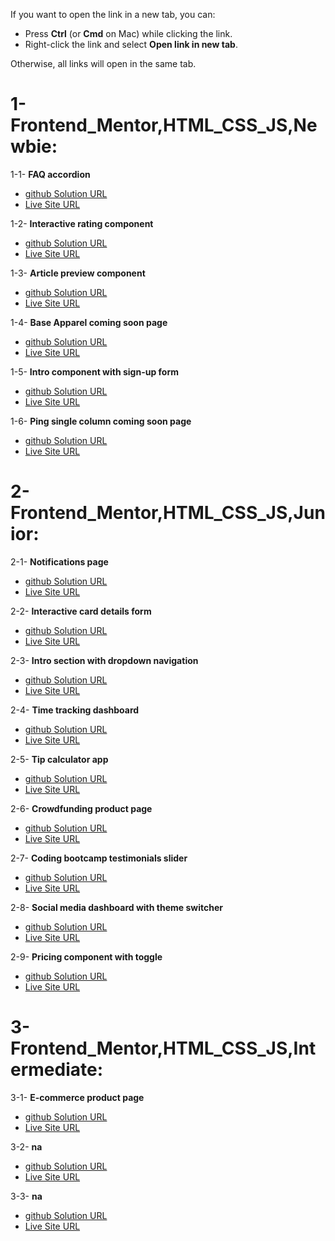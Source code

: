If you want to open the link in a new tab, you can:

- Press **Ctrl** (or **Cmd** on Mac) while clicking the link.
- Right-click the link and select **Open link in new tab**.

Otherwise, all links will open in the same tab.

# 1- Frontend_Mentor,HTML_CSS_JS,Newbie:

1-1- **FAQ accordion**

- <a href="https://github.com/olahasan/HTML_CSS_AND_J.S_Frontend-Mentor_NEWBIE-FAQ-Accordion-Card" target="_blank">github Solution URL</a>
- <a href="https://olahasan.github.io/HTML_CSS_AND_J.S_Frontend-Mentor_NEWBIE-FAQ-Accordion-Card/" target="_blank">Live Site URL</a>

1-2- **Interactive rating component**

- <a href="https://github.com/olahasan/HTML_CSS_AND_J.S_Frontend-Mentor_NEWBIE-Interactive-rating-component" target="_blank">github Solution URL</a>
- <a href="https://olahasan.github.io/HTML_CSS_AND_J.S_Frontend-Mentor_NEWBIE-Interactive-rating-component/" target="_blank">Live Site URL</a>

1-3- **Article preview component**

- <a href="https://github.com/olahasan/HTML_CSS_AND_J.S_Frontend-Mentor_NEWBIE-Article-preview-component" target="_blank">github Solution URL</a>
- <a href="https://olahasan.github.io/HTML_CSS_AND_J.S_Frontend-Mentor_NEWBIE-Article-preview-component/" target="_blank">Live Site URL</a>

1-4- **Base Apparel coming soon page**

- <a href="https://github.com/olahasan/HTML_CSS_AND_JS_Frontend-Mentor-NEWBIE-Base-Apparel-coming-soon-page" target="_blank">github Solution URL</a>
- <a href="https://olahasan.github.io/HTML_CSS_AND_JS_Frontend-Mentor-NEWBIE-Base-Apparel-coming-soon-page/" target="_blank">Live Site URL</a>

1-5- **Intro component with sign-up form**

- <a href="https://github.com/olahasan/HTML_CSS_AND_J.S_Frontend-Mentor_NEWBIE-Intro-component-with-sign-up-form" target="_blank">github Solution URL</a>
- <a href="https://olahasan.github.io/HTML_CSS_AND_J.S_Frontend-Mentor_NEWBIE-Intro-component-with-sign-up-form/" target="_blank">Live Site URL</a>

1-6- **Ping single column coming soon page**

- <a href="https://github.com/olahasan/HTML_CSS_AND_J.S_Frontend-Mentor_NEWBIE-Ping-coming-soon-page" target="_blank">github Solution URL</a>
- <a href="https://olahasan.github.io/HTML_CSS_AND_J.S_Frontend-Mentor_NEWBIE-Ping-coming-soon-page/" target="_blank">Live Site URL</a>

# 2- Frontend_Mentor,HTML_CSS_JS,Junior:

2-1- **Notifications page**

- <a href="https://github.com/olahasan/HTML_CSS_AND_J.S_Frontend-Mentor_JUNIOR-Notifications-page" target="_blank">github Solution URL</a>
- <a href="https://olahasan.github.io/HTML_CSS_AND_J.S_Frontend-Mentor_JUNIOR-Notifications-page/" target="_blank">Live Site URL</a>

2-2- **Interactive card details form**

- <a href="https://github.com/olahasan/HTML_CSS_AND_J.S_Frontend-Mentor_JUNIOR-Interactive-card-details-form" target="_blank">github Solution URL</a>
- <a href="https://olahasan.github.io/HTML_CSS_AND_J.S_Frontend-Mentor_JUNIOR-Interactive-card-details-form/" target="_blank">Live Site URL</a>

2-3- **Intro section with dropdown navigation**

- <a href="https://github.com/olahasan/HTML_CSS_AND_J.S_frontend-mentor_JUNIOR_intro-section-with-dropdown-navigation-main" target="_blank">github Solution URL</a>
- <a href="https://olahasan.github.io/HTML_CSS_AND_J.S_frontend-mentor_JUNIOR_intro-section-with-dropdown-navigation-main/" target="_blank">Live Site URL</a>

2-4- **Time tracking dashboard**

- <a href="https://github.com/olahasan/HTML_CSS_AND_J.S_Frontend_Mentor_JUNIOR-Time-tracking-dashboard" target="_blank">github Solution URL</a>
- <a href="https://olahasan.github.io/HTML_CSS_AND_J.S_Frontend_Mentor_JUNIOR-Time-tracking-dashboard/" target="_blank">Live Site URL</a>

2-5- **Tip calculator app**

- <a href="https://github.com/olahasan/HTML_CSS_AND_j.s_Frontend-Mentor_JUNIOR-Tip-calculator-app" target="_blank">github Solution URL</a>
- <a href="https://olahasan.github.io/HTML_CSS_AND_j.s_Frontend-Mentor_JUNIOR-Tip-calculator-app/" target="_blank">Live Site URL</a>

2-6- **Crowdfunding product page**

- <a href="https://github.com/olahasan/HTML_CSS_AND_J.S_Frontend-Mentor_JUNIOR-Crowdfunding-product-page" target="_blank">github Solution URL</a>
- <a href="https://olahasan.github.io/HTML_CSS_AND_J.S_Frontend-Mentor_JUNIOR-Crowdfunding-product-page/" target="_blank">Live Site URL</a>

2-7- **Coding bootcamp testimonials slider**

- <a href="https://github.com/olahasan/HTML_CSS_JAND_J.S_Frontend-Mentor_JUNIOR-Coding-Bootcamp-Testimonials-Slider" target="_blank">github Solution URL</a>
- <a href="https://olahasan.github.io/HTML_CSS_JAND_J.S_Frontend-Mentor_JUNIOR-Coding-Bootcamp-Testimonials-Slider/" target="_blank">Live Site URL</a>

2-8- **Social media dashboard with theme switcher**

- <a href="https://github.com/olahasan/HTML_CSS_AND_J.S_Frontend-Mentor_JUNIOR-Social-media-dashboard-with-theme-switcher" target="_blank">github Solution URL</a>
- <a href="https://olahasan.github.io/HTML_CSS_AND_J.S_Frontend-Mentor_JUNIOR-Social-media-dashboard-with-theme-switcher/" target="_blank">Live Site URL</a>

2-9- **Pricing component with toggle**

- <a href="https://github.com/olahasan/HTML_CSS_AND_J.S_Frontend-Mentor_JUNIOR-Pricing-component-with-toggle" target="_blank">github Solution URL</a>
- <a href="https://olahasan.github.io/HTML_CSS_AND_J.S_Frontend-Mentor_JUNIOR-Pricing-component-with-toggle/" target="_blank">Live Site URL</a>


# 3- Frontend_Mentor,HTML_CSS_JS,Intermediate:

3-1- **E-commerce product page**

- <a href="https://github.com/olahasan/HTML_CSS_AND_JS_Frontend-Mentor_INTERMEDIATE-E-commerce-product-page" target="_blank">github Solution URL</a>
- <a href="https://olahasan.github.io/HTML_CSS_AND_JS_Frontend-Mentor_INTERMEDIATE-E-commerce-product-page/" target="_blank">Live Site URL</a>

3-2- **na**

- <a href="" target="_blank">github Solution URL</a>
- <a href="" target="_blank">Live Site URL</a>

3-3- **na**

- <a href="" target="_blank">github Solution URL</a>
- <a href="" target="_blank">Live Site URL</a>

